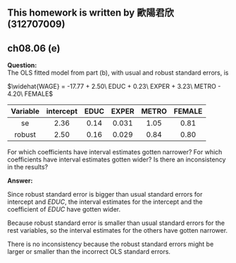 #
## This homework is written by 歐陽君欣(312707009)
## ch08.06 (e)
**Question:**\
The OLS fitted model from part (b), with usual and robust standard errors, is

$\widehat{WAGE} = -17.77 + 2.50\ EDUC + 0.23\ EXPER + 3.23\ METRO - 4.20\ FEMALE$

 | Variable |  intercept  |      EDUC     |     EXPER     |     METRO     |   FEMALE   |
 |:--------:|:-----------:|:-------------:|:-------------:|:-------------:|:----------:|
 |    se    |    2.36     |     0.14      |      0.031    |      1.05     |    0.81    |
 |  robust  |    2.50     |     0.16      |      0.029    |      0.84     |    0.80    |

For which coefficients have interval estimates gotten narrower? For which coefficients have interval estimates gotten wider? Is there an inconsistency in the results?

**Answer:**

Since robust standard error is bigger than usual standard errors for intercept and $EDUC$, the interval estimates for the intercept and the coefficient of $EDUC$ have gotten wider.

Because robust standard error is smaller than usual standard errors for the rest variables, so the interval estimates for the others have gotten narrower.

There is no inconsistency because the robust standard errors might be larger or smaller than the incorrect OLS standard errors.
